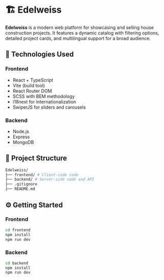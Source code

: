 # 🏗 Edelweiss

**Edelweiss** is a modern web platform for showcasing and selling house construction projects. It features a dynamic catalog with filtering options, detailed project cards, and multilingual support for a broad audience.

## 🚀 Technologies Used

### Frontend

- React + TypeScript
- Vite (build tool)
- React Router DOM
- SCSS with BEM methodology
- i18next for internationalization
- SwiperJS for sliders and carousels

### Backend

- Node.js
- Express
- MongoDB

## 📁 Project Structure

```bash
Edelweiss/
├── frontend/ # Client-side code
├── backend/ # Server-side code and API
├── .gitignore
├── README.md
```

## ⚙️ Getting Started

### Frontend

```bash
cd frontend
npm install
npm run dev
```

### Backend

```bash
cd backend
npm install
npm run dev
```

